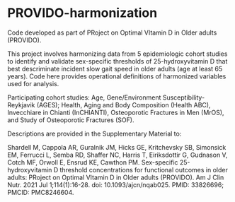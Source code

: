 # PROVIDO-harmonization
Code developed as part of PRoject on Optimal VItamin D in Older adults (PROVIDO).

This project involves harmonizing data from 5 epidemiologic cohort studies to identify and validate sex-specific thresholds of 25-hydroxyvitamin D that best descriminate incident slow gait speed in older adults (age at least 65 years). Code here provides operational definitions of harmonized variables used for analysis.

Participating cohort studies: Age, Gene/Environment Susceptibility-Reykjavik (AGES); Health, Aging and Body Composition (Health ABC), Invecchiare in Chianti (InCHIANTI), Osteoporotic Fractures in Men (MrOS), and Study of Osteoporotic Fractures (SOF).

Descriptions are provided in the Supplementary Material to:

Shardell M, Cappola AR, Guralnik JM, Hicks GE, Kritchevsky SB, Simonsick EM, Ferrucci L, Semba RD, Shaffer NC, Harris T, Eiriksdottir G, Gudnason V, Cotch MF, Orwoll E, Ensrud KE, Cawthon PM. Sex-specific 25-hydroxyvitamin D threshold concentrations for functional outcomes in older adults: PRoject on Optimal VItamin D in Older adults (PROVIDO). Am J Clin Nutr. 2021 Jul 1;114(1):16-28. doi: 10.1093/ajcn/nqab025. PMID: 33826696; PMCID: PMC8246604.
